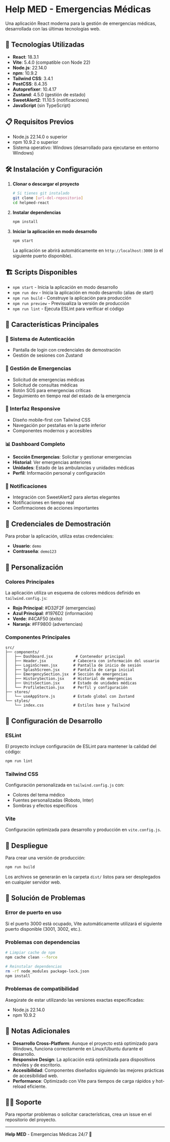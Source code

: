 # Help MED - Emergencias Médicas

Una aplicación React moderna para la gestión de emergencias médicas, desarrollada con las últimas tecnologías web.

## 🚀 Tecnologías Utilizadas

- **React**: 18.3.1
- **Vite**: 5.4.0 (compatible con Node 22)
- **Node.js**: 22.14.0
- **npm**: 10.9.2
- **Tailwind CSS**: 3.4.1
- **PostCSS**: 8.4.35
- **Autoprefixer**: 10.4.17
- **Zustand**: 4.5.0 (gestión de estado)
- **SweetAlert2**: 11.10.5 (notificaciones)
- **JavaScript** (sin TypeScript)

## 📋 Requisitos Previos

- Node.js 22.14.0 o superior
- npm 10.9.2 o superior
- Sistema operativo: Windows (desarrollado para ejecutarse en entorno Windows)

## 🛠️ Instalación y Configuración

1. **Clonar o descargar el proyecto**
   ```bash
   # Si tienes git instalado
   git clone [url-del-repositorio]
   cd helpmed-react
   ```

2. **Instalar dependencias**
   ```bash
   npm install
   ```

3. **Iniciar la aplicación en modo desarrollo**
   ```bash
   npm start
   ```
   
   La aplicación se abrirá automáticamente en `http://localhost:3000` (o el siguiente puerto disponible).

## 🏗️ Scripts Disponibles

- `npm start` - Inicia la aplicación en modo desarrollo
- `npm run dev` - Inicia la aplicación en modo desarrollo (alias de start)
- `npm run build` - Construye la aplicación para producción
- `npm run preview` - Previsualiza la versión de producción
- `npm run lint` - Ejecuta ESLint para verificar el código

## 🎯 Características Principales

### 🔐 Sistema de Autenticación
- Pantalla de login con credenciales de demostración
- Gestión de sesiones con Zustand

### 🚨 Gestión de Emergencias
- Solicitud de emergencias médicas
- Solicitud de consultas médicas
- Botón SOS para emergencias críticas
- Seguimiento en tiempo real del estado de la emergencia

### 📱 Interfaz Responsive
- Diseño mobile-first con Tailwind CSS
- Navegación por pestañas en la parte inferior
- Componentes modernos y accesibles

### 📊 Dashboard Completo
- **Sección Emergencias**: Solicitar y gestionar emergencias
- **Historial**: Ver emergencias anteriores
- **Unidades**: Estado de las ambulancias y unidades médicas
- **Perfil**: Información personal y configuración

### 🔔 Notificaciones
- Integración con SweetAlert2 para alertas elegantes
- Notificaciones en tiempo real
- Confirmaciones de acciones importantes

## 👤 Credenciales de Demostración

Para probar la aplicación, utiliza estas credenciales:

- **Usuario**: `demo`
- **Contraseña**: `demo123`

## 🎨 Personalización

### Colores Principales
La aplicación utiliza un esquema de colores médicos definido en `tailwind.config.js`:

- **Rojo Principal**: #D32F2F (emergencias)
- **Azul Principal**: #1976D2 (información)
- **Verde**: #4CAF50 (éxito)
- **Naranja**: #FF9800 (advertencias)

### Componentes Principales

```
src/
├── components/
│   ├── Dashboard.jsx          # Contenedor principal
│   ├── Header.jsx            # Cabecera con información del usuario
│   ├── LoginScreen.jsx       # Pantalla de inicio de sesión
│   ├── SplashScreen.jsx      # Pantalla de carga inicial
│   ├── EmergencySection.jsx  # Sección de emergencias
│   ├── HistorySection.jsx    # Historial de emergencias
│   ├── UnitsSection.jsx      # Estado de unidades médicas
│   └── ProfileSection.jsx    # Perfil y configuración
├── stores/
│   └── useAppStore.js        # Estado global con Zustand
└── styles/
    └── index.css             # Estilos base y Tailwind
```

## 🔧 Configuración de Desarrollo

### ESLint
El proyecto incluye configuración de ESLint para mantener la calidad del código:
```bash
npm run lint
```

### Tailwind CSS
Configuración personalizada en `tailwind.config.js` con:
- Colores del tema médico
- Fuentes personalizadas (Roboto, Inter)
- Sombras y efectos específicos

### Vite
Configuración optimizada para desarrollo y producción en `vite.config.js`.

## 🚀 Despliegue

Para crear una versión de producción:

```bash
npm run build
```

Los archivos se generarán en la carpeta `dist/` listos para ser desplegados en cualquier servidor web.

## 🐛 Solución de Problemas

### Error de puerto en uso
Si el puerto 3000 está ocupado, Vite automáticamente utilizará el siguiente puerto disponible (3001, 3002, etc.).

### Problemas con dependencias
```bash
# Limpiar cache de npm
npm cache clean --force

# Reinstalar dependencias
rm -rf node_modules package-lock.json
npm install
```

### Problemas de compatibilidad
Asegúrate de estar utilizando las versiones exactas especificadas:
- Node.js 22.14.0
- npm 10.9.2

## 📝 Notas Adicionales

- **Desarrollo Cross-Platform**: Aunque el proyecto está optimizado para Windows, funciona correctamente en Linux/Ubuntu durante el desarrollo.
- **Responsive Design**: La aplicación está optimizada para dispositivos móviles y de escritorio.
- **Accesibilidad**: Componentes diseñados siguiendo las mejores prácticas de accesibilidad web.
- **Performance**: Optimizado con Vite para tiempos de carga rápidos y hot-reload eficiente.

## 👨‍💻 Soporte

Para reportar problemas o solicitar características, crea un issue en el repositorio del proyecto.

---

**Help MED** - Emergencias Médicas 24/7 🏥